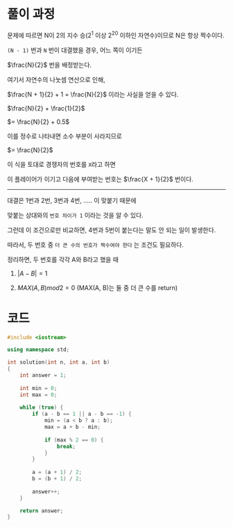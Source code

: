 # 풀이 과정

문제에 따르면 N이 2의 지수 승(2<sup>1</sup> 이상 2<sup>20</sup> 이하인 자연수)이므로 N은 항상 짝수이다.

```(N - 1)``` 번과 ```N``` 번이 대결했을 경우, 어느 쪽이 이기든

$\frac{N}{2}$ 번을 배정받는다.

여기서 자연수의 나눗셈 연산으로 인해,

$\frac{N + 1}{2} + 1 = \frac{N}{2}$ 이라는 사실을 얻을 수 있다.

$\frac{N}{2} + \frac{1}{2}$

$= \frac{N}{2} + 0.5$

이를 정수로 나타내면 소수 부분이 사라지므로

$= \frac{N}{2}$

이 식을 토대로 경쟁자의 번호를 ```X```라고 하면

이 플레이어가 이기고 다음에 부여받는 번호는 $\frac{X + 1}{2}$ 번이다.

---------------------------------------------------

대결은 1번과 2번, 3번과 4번, ..... 이 맞붙기 때문에

맞붙는 상대와의 ```번호 차이가 1``` 이라는 것을 알 수 있다.

그런데 이 조건으로만 비교하면, 4번과 5번이 붙는다는 말도 안 되는 일이 발생한다.

따라서, 두 번호 중 ```더 큰 수의 번호가 짝수여야 한다``` 는 조건도 필요하다.

정리하면, 두 번호를 각각 A와 B라고 했을 때

1. $|A - B| = 1$

2. $MAX(A, B) mod 2 = 0$ (MAX(A, B)는 둘 중 더 큰 수를 return)


# 코드

```cpp
#include <iostream>

using namespace std;

int solution(int n, int a, int b)
{
    int answer = 1;
    
    int min = 0;
    int max = 0;
    
    while (true) {
        if (a - b == 1 || a - b == -1) {
            min = (a < b ? a : b);
            max = a + b - min;
            
            if (max % 2 == 0) {
                break;
            }
        }
        
        a = (a + 1) / 2;
        b = (b + 1) / 2;
        
        answer++;
    }

    return answer;
}
```
